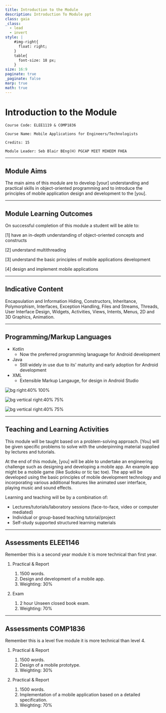 ```yaml
---
title: Introduction to the Module
description: Introduction To Module ppt
class: gaia
_class:
  - lead
  - invert
style: |
    #img-right{
      float: right;
    }
    table{
      font-size: 18 px;
    }
size: 16:9
paginate: true
_paginate: false
marp: true
math: true
---
```


# Introduction to the Module

    Course Code: ELEE1119 & COMP1836
    
    Course Name: Mobile Applications for Engineers/Technologists

    Credits: 15

    Module Leader: Seb Blair BEng(H) PGCAP MIET MIHEEM FHEA

---

## Module Aims

The main aims of this module are to develop [your] understanding and practical skills in object-oriented programming and to introduce the principles of mobile application design and development to the [you].

---

## Module Learning Outcomes 

On successful completion of this module a student will be able to:

[1] have an in-depth understanding of object-oriented concepts and constructs

[2] understand multithreading

[3] understand the basic principles of mobile applications development

[4] design and implement mobile applications

---

## Indicative Content

Encapsulation and Information Hiding, Constructors, Inheritance, Polymorphism, Interfaces, Exception Handling, Files and Streams, Threads, User Interface Design, Widgets, Activities, Views, Intents, Menus, 2D and 3D Graphics, Animation.

--- 

 

## Programming/Markup Languages

-  Kotlin
   -  Now the preferred programming lanaguage for Android development
-  Java
   -  Still widely in use due to its' maturity and early adoption for Android development
-  XML
   -  Extensible Markup Langauge, for design in Android Studio

![bg right:40% 100%](https://developer.android.com/static/codelabs/basic-android-kotlin-compose-first-program/img/3bbebda874e6003b.png)

![bg vertical right:40% 75%](https://ubiqum.com/assets/uploads/2021/12/learn-java-with-ubiqum-logo.png)


![bg vertical right:40% 75%](https://upload.wikimedia.org/wikipedia/commons/thumb/9/9d/Xml_logo.svg/241px-Xml_logo.svg.png?20080508104026)


---

## Teaching and Learning Activities

This module will be taught based on a problem-solving approach. [You] will be given specific problems to solve with the underpinning material supplied by lectures and tutorials.

At the end of this module, [you] will be able to undertake an engineering challenge such as designing and developing a mobile app. An example app might be a mobile game (like Sudoku or tic tac toe). The app will be developed using the basic principles of mobile development technology and incorporating various additional features like animated user interface, playing music and sound effects.

Learning and teaching will be by a combination of:
- Lectures/tutorials/laboratory sessions (face-to-face, video or computer mediated)
- Individual or group-based teaching tutorial/project
- Self-study supported structured learning materials

---

## Assessments ELEE1146
Remember this is a second year module it is more technical than first year.

1. Practical & Report 
   1. 1500 words.
   2. Design and development of a mobile app.
   3. Weighting: 30%

2. Exam 
   1. 2 hour Unseen closed book exam.
   2. Weighting: 70%

---

## Assessments  COMP1836
Remember this is a level five module it is more technical than level 4.

1. Practical & Report 
   1. 1500 words.
   2. Design of a mobile prototype.
   3. Weighting: 30%

2. Practical & Report  
   1. 1500 words.
   2. Implementation of a mobile application based on a detailed specification.
   3. Weighting: 70%